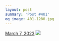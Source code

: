```yaml
---
layout: post
summary: 'Post #401'
og_image: 401-1280.jpg
---
```


<p>
  <time>
    <a href="/401">March 7, 2023</a>
  </time>
  <a href="/401">
    <img src="{{ site.assets_url }}/401-640.jpg" srcset="{{ site.assets_url }}/401-320.jpg 320w, {{ site.assets_url }}/401-640.jpg 640w, {{ site.assets_url }}/401-960.jpg 960w, {{ site.assets_url }}/401-1280.jpg 1280w" sizes="(min-width: 700px) 50vw, calc(100vw - 2rem)" />
  </a>
</p>
